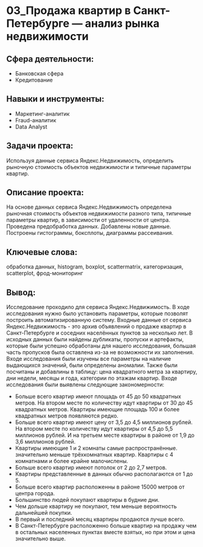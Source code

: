 # 03_Продажа квартир в Санкт-Петербурге — анализ рынка недвижимости
## Сфера деятельности:
- Банковская сфера
- Кредитование
## Навыки и инструменты:
- Маркетинг-аналитик
- Fraud-аналитик
- Data Analyst
## Задачи проекта:
Используя данные сервиса Яндекс.Недвижимость, определить рыночную стоимость объектов недвижимости и типичные параметры квартир.
## Описание проекта:
На основе данных сервиса Яндекс.Недвижимость определена рыночная стоимость
объектов недвижимости разного типа, типичные параметры квартир, в зависимости от
удаленности от центра. Проведена предобработка данных. Добавлены новые данные.
Построены гистограммы, боксплоты, диаграммы рассеивания.
## Ключевые слова:
обработка данных, histogram, boxplot, scattermatrix,
категоризация, scatterplot,  фрод-мониторинг
## Вывод:
Исследование проходило для сервиса Яндекс.Недвижимость. В ходе исследования нужно было установить параметры, которые позволят построить автоматизированную систему. Входные данные от сервиса Яндекс.Недвижимость - это архив объявлений о продаже квартир в Санкт-Петербурге и соседних населённых пунктов за несколько лет. В исходных данных были найдены дубликаты, пропуски и артефакты, которые были успешно обработаны для нашего исследования, большая часть пропусков была оставлена из-за не возможности их заполнения. Входе исследования были изучены все параметры на наличие выдающихся значений, были определены аномалии. Также были посчитаны и добавлины в таблицу: цена квадратного метра за квартиру, дни недели, месяцы и года, категории по этажам квартир. Входе исследования были выявлены следующие закономерности:

- Больше всего квартир имеют площадь от 45 до 50 квадратных метров. На втором месте по количеству идут квартиры от 30 до 45 квадратных метров. Квартиры имеющие площадь 100 и более квадратных метров появляются редко.
- Больше всего квартир имеют цену от 3,5 до 4,5 миллионов рублей. На втором месте по количеству идут квартиры от 4,5 до 5,5 миллионов рублей. И на третьем месте квартиры в районе от 1,9 до 3,6 миллионов рублей.
- Квартиры имеющие 1 и 2 комнаты самые распространённые. значительно меньше трёхкомнатных квартир. Квартиры с 4 комнатнами и более крайне малочислены.
- Больше всего квартир имеют потолок от 2 до 2,7 метров.
- Квартиры представленные в данных обычно располагаются от 1 до 5.
- Больше всего квартир расположенны в районе 15000 метров от центра города.
- Большинство людей покупают квартиры в будние дни.
- Чем дольше квартиру не покупают, тем меньше вероятность дальнейшей покупки.
- В первый и последний месяц квартиры продаются лучше всего.
- В Санкт-Петербурге расположенно больше квартир на продажу чем в остальных населенных пунктах вместе взятых, но при этом и цена значительно выше.

